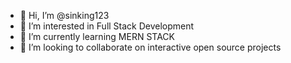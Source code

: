 - 👋 Hi, I’m @sinking123
- 👀 I’m interested in Full Stack Development
- 🌱 I’m currently learning MERN STACK
- 💞️ I’m looking to collaborate on interactive open source projects

<!---
sinking123/sinking123 is a ✨ special ✨ repository because its `README.md` (this file) appears on your GitHub profile.
You can click the Preview link to take a look at your changes.
--->
